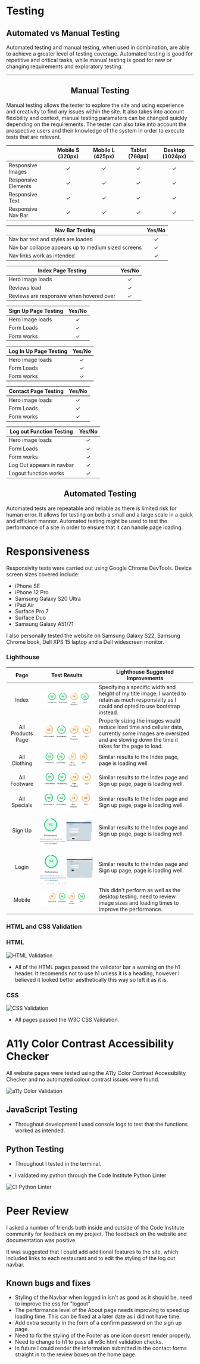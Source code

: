 # Testing <!-- omit in toc -->


## Automated vs Manual Testing

Automated testing and manual testing, when used in combination, are able to achieve a greater level of testing coverage. Automated testing is good for repetitive and critical tasks, while manual testing is good for new or changing requirements and exploratory testing.

---

<div align="center">

## Manual Testing

</div>

Manual testing allows the tester to explore the site and using experience and creativity to find any issues within the site. It also takes into account flexibility and context, manual testing paramaters can be changed quickly depending on the requirements. The tester can also take into account the prospective users and their knowledge of the system in order to execute tests that are relevant.  

| | Mobile S (320px)| Mobile L (425px)| Tablet (768px) | Desktop (1024px)|
|---|:---:|:---:|:---:|:---:|
|Responsive Images|✓|✓|✓|✓|
|Responsive Elements|✓|✓|✓|✓|
|Responsive Text|✓|✓|✓|✓|
|Responsive Nav Bar|✓|✓|✓|✓|

|Nav Bar Testing|Yes/No|
|---|:---:|
|Nav bar text and styles are loaded|✓|
|Nav bar collapse appears up to medium sized screens|✓|
|Nav links work as intended|✓|

|Index Page Testing|Yes/No|
|---|:---:|
|Hero image loads|✓|
|Reviews load|✓|
|Reviews are responsive when hovered over|✓|

|Sign Up Page Testing|Yes/No|
|---|:---:|
|Hero image loads|✓|
|Form Loads|✓|
|Form works|✓|

|Log In Up Page Testing|Yes/No|
|---|:---:|
|Hero image loads|✓|
|Form Loads|✓|
|Form works|✓|

|Contact Page Testing|Yes/No|
|---|:---:|
|Hero image loads|✓|
|Form Loads|✓|
|Form works|✓|

|Log out Function Testing|Yes/No|
|---|:---:|
|Hero image loads|✓|
|Form Loads|✓|
|Form works|✓|
|Log Out appears in navbar|✓|
|Logout function works|✓|


<div align="center">

## Automated Testing

</div>

Automated tests are repeatable and reliable as there is limited risk for human error. It allows for testing on both a small and a large scale in a quick and efficient manner. Automated testing might be used to test the performance of a site in order to ensure that it can handle page loading.

# Responsiveness

Responsivity tests were carried out using Google Chrome DevTools. Device screen sizes covered include:

- iPhone SE
- iPhone 12 Pro
- Samsung Galaxy S20 Ultra
- iPad Air
- Surface Pro 7
- Surface Duo
- Samsung Galaxy A51/71

I also personally tested the website on Samsung Galaxy S22, Samsung Chrome book, Dell XPS 15 laptop and a Dell widescreen monitor.

### Lighthouse <!-- omit in toc -->

| Page | Test Results | Lighthouse Suggested Improvements |
|:---:|---|---|
|Index|![Index Lighthouse testing](media/lighthouse-desktop.png)|Specifying a specific width and height of my title image, I wanted to retain as much responsivity as I could and opted to use bootstrap instead.|
|All Products Page|![All Products Page Lighthouse testing](media/lighthouse-all-products.png)|Properly sizing the images would reduce load time and cellular data, currently some images are oversized and are slowing down the time it takes for the page to load.|
|All Clothing|![All Clothing Lighthouse testing](media/lighthous-clothing.png)|Similar results to the Index page, page is loading well.|
|All Footware|![All Footware Lighthouse testing](media/lighthouse-footware.png)|Similar results to the Index page and Sign up page, page is loading well.|
|All Specials|![All Specials Lighthouse testing](media/lighthouse-specials.png)|Similar results to the Index page and Sign up page, page is loading well.|
|Sign Up|![Sign Up Lighthouse testing](media/lighthouse-signup.png)|Similar results to the Index page and Sign up page, page is loading well.|
|Login|![Login Lighthouse testing](media/lighthouse-login.png)|Similar results to the Index page and Sign up page, page is loading well.|
|Mobile|![Mobile Lighthouse testing](media/lighthouse-mobile.png)|This didn't perform as well as the desktop testing, need to review image sizes and loading times to improve the performance.|


### HTML and CSS Validation <!-- omit in toc -->

### HTML 

![HTML Validation](static/images/w3c-html.png)

- All of the HTML pages passed the validator bar a warning on the h1 header. It recomends not to use h1 unless it is a heading, however I believed it looked better aesthetically this way so left it as it is.

### CSS <!-- omit in toc -->

![CSS Validation](static/images/css-validation.png)

- All pages passed the W3C CSS Validation.

# A11y Color Contrast Accessibility Checker

All website pages were tested using the A11y Color Contrast Accessibility Checker and no automated colour contrast issues were found.

![a11y Color Validation](static/images/a11y-validator.png)

## JavaScript Testing <!-- omit in toc -->

- Throughout development I used console logs to test that the functions worked as intended.

## Python Testing <!-- omit in toc -->

- Throughout I tested in the terminal.

- I valdated my python through the Code Institute Python Linter

![CI Python Linter](static/images/python-testing.png)


# Peer Review

I asked a number of friends both inside and outside of the Code Institute community for feedback on my project. The feedback on the website and documentation was positive.

It was suggested that I could add additional features to the site, which included links to each restaurant and to edit the styling of the log out navbar.


## Known bugs and fixes

- Styling of the Navbar when logged in isn't as good as it should be, need to improve the css for "logout"
- The performance level of the About page needs improving to speed up loading time. This can be fixed at a later date as I did not have time.
- Add extra security in the form of a confirm password on the sign up page.
- Need to fix the styling of the Footer as one icon doesnt render properly.
- Need to change to h1 to pass all w3c html validation checks.
- In future I could render the information submitted in the contact forms straight in to the review boxes on the home page.